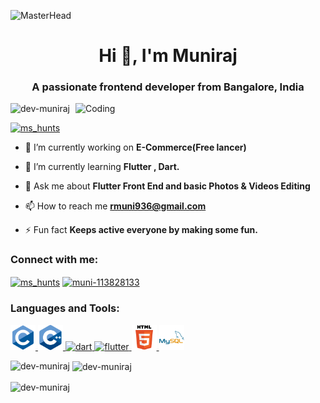 ![MasterHead](https://1.bp.blogspot.com/-7A4WynwLsMw/XbBpCXG8fHI/AAAAAAAAMt4/uOa1bpLskYgrwGbllhSu2SDj_Mig8SXJQCLcBGAsYHQ/s1600/2000_600px.gif)
<h1 align="center">Hi 👋, I'm Muniraj</h1>
<h3 align="center">A passionate frontend developer from Bangalore, India</h3>
<img align="right" alt="Coding" width="400" src="https://cdn.dribbble.com/users/1162077/screenshots/3848914/programmer.gif">

<p align="left"> <img src="https://komarev.com/ghpvc/?username=dev-muniraj&label=Profile%20views&color=0e75b6&style=flat" alt="dev-muniraj" /> </p>

<p align="left"> <a href="https://twitter.com/ms_hunts" target="blank"><img src="https://img.shields.io/twitter/follow/ms_hunts?logo=twitter&style=for-the-badge" alt="ms_hunts" /></a> </p>

- 🔭 I’m currently working on **E-Commerce(Free lancer)**

- 🌱 I’m currently learning **Flutter , Dart.**

- 💬 Ask me about **Flutter Front End and basic Photos & Videos Editing**

- 📫 How to reach me **rmuni936@gmail.com**

- ⚡ Fun fact **Keeps active everyone by making some fun.**

<h3 align="left">Connect with me:</h3>
<p align="left">
<a href="https://twitter.com/ms_hunts" target="blank"><img align="center" src="https://raw.githubusercontent.com/rahuldkjain/github-profile-readme-generator/master/src/images/icons/Social/twitter.svg" alt="ms_hunts" height="30" width="40" /></a>
<a href="https://linkedin.com/in/muni-113828133" target="blank"><img align="center" src="https://raw.githubusercontent.com/rahuldkjain/github-profile-readme-generator/master/src/images/icons/Social/linked-in-alt.svg" alt="muni-113828133" height="30" width="40" /></a>
</p>

<h3 align="left">Languages and Tools:</h3>
<p align="left"> <a href="https://www.cprogramming.com/" target="_blank" rel="noreferrer"> <img src="https://raw.githubusercontent.com/devicons/devicon/master/icons/c/c-original.svg" alt="c" width="40" height="40"/> </a> <a href="https://www.w3schools.com/cpp/" target="_blank" rel="noreferrer"> <img src="https://raw.githubusercontent.com/devicons/devicon/master/icons/cplusplus/cplusplus-original.svg" alt="cplusplus" width="40" height="40"/> </a> <a href="https://dart.dev" target="_blank" rel="noreferrer"> <img src="https://www.vectorlogo.zone/logos/dartlang/dartlang-icon.svg" alt="dart" width="40" height="40"/> </a> <a href="https://flutter.dev" target="_blank" rel="noreferrer"> <img src="https://www.vectorlogo.zone/logos/flutterio/flutterio-icon.svg" alt="flutter" width="40" height="40"/> </a> <a href="https://www.w3.org/html/" target="_blank" rel="noreferrer"> <img src="https://raw.githubusercontent.com/devicons/devicon/master/icons/html5/html5-original-wordmark.svg" alt="html5" width="40" height="40"/> </a> <a href="https://www.mysql.com/" target="_blank" rel="noreferrer"> <img src="https://raw.githubusercontent.com/devicons/devicon/master/icons/mysql/mysql-original-wordmark.svg" alt="mysql" width="40" height="40"/> </a> </p>

<p><img align="left" src="https://github-readme-stats.vercel.app/api/top-langs?username=dev-muniraj&show_icons=true&locale=en&layout=compact" alt="dev-muniraj" /></p>

<p>&nbsp;<img align="center" src="https://github-readme-stats.vercel.app/api?username=dev-muniraj&show_icons=true&locale=en" alt="dev-muniraj" /></p>

<p><img align="center" src="https://github-readme-streak-stats.herokuapp.com/?user=dev-muniraj&" alt="dev-muniraj" /></p>
